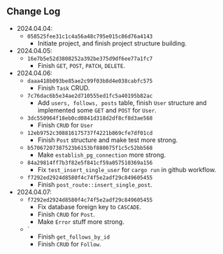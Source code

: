 ## Change Log

- 2024.04.04:
  - `058525fee31c1c4a56a48c795e015c86d76a4143`
    - Initiate project, and finish project structure building.
- 2024.04.05:
  - `16e7b5e52d3808252a392be375d9df6ee77a1fc7`
    - Finish `GET`, `POST`, `PATCH`, `DELETE`.
- 2024.04.06:
  - `daaa418b093be85ae2c99f03b8d4e038cabfc575`
    - Finish `Task` CRUD.
  - `7c76dac6b5e34ae2d710555ed1fc5a40195b82ac`
    - Add `users, follows, posts` table, finish `User` structure and implemented some `GET` and `POST` for `User`.
  - `3dc550964f18eb0cd0841d318d2df8cf8d3ae568`
    - Finish `CRUD` for `User`
  - `12eb9752c308816175737f4221b869cfe7df01cd`
    - Finish `Post` structure and make test more strong.
  - `b57067207387523b6153bf880075f1c5c52bb568`
    - Make `establish_pg_connection` more strong.
  - `84a29814ff7b3f82e5f841cf59a057510369a156`
    - Fix `test_insert_single_user` for `cargo run` in github workflow.
  - `f7292ed2924d8580f4c74f5e2adf29c849605455`
    - Finish `post_route::insert_single_post`.
- 2024.04.07:
  - `f7292ed2924d8580f4c74f5e2adf29c849605455`
    - Fix database foreign key to `CASCADE`.
    - Finish `CRUD` for `Post`.
    - Make `Error` stuff more strong.
  - `
    - Finish `get_follows_by_id`
    - Finish `CRUD` for `Follow`.

